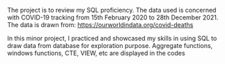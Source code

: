 The project is to review my SQL proficiency. The data used is concerned with COVID-19 tracking from 15th February 2020 to 28th December 2021. The data is drawn from: https://ourworldindata.org/covid-deaths

In this minor project, I practiced and showcased my skills in using SQL to draw data from database for exploration purpose. Aggregate functions, windows functions, CTE, VIEW, etc are displayed in the codes
